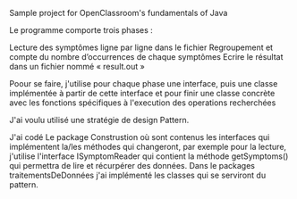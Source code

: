 Sample project for OpenClassroom's fundamentals of Java

Le programme comporte trois phases : 

Lecture des symptômes ligne par ligne dans le fichier 
Regroupement et compte du nombre d’occurrences de chaque symptômes 
Ecrire le résultat dans un fichier nommé « result.out »

Poour se faire, j'utilise pour chaque phase une interface, puis une classe implémentée à partir de cette interface
et pour finir une classe concrète avec les fonctions spécifiques à l'execution des operations recherchées 

J'ai voulu utilisé une stratégie de design Pattern.

J'ai codé Le package Construstion où sont contenus les interfaces qui implémentent la/les méthodes qui changeront, par exemple 
pour la lecture, j'utilise l'interface ISymptomReader qui contient la méthode getSymptoms() qui permettra de lire 
et récurpérer des données.
Dans le packages traitementsDeDonnées j'ai implémenté les classes qui se serviront du pattern.











